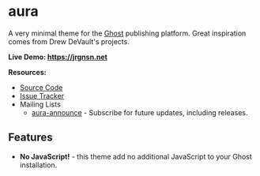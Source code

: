 # aura

A very minimal theme for the [Ghost][ghost] publishing platform. Great
inspiration comes from Drew DeVault's projects.

**Live Demo: <https://jrgnsn.net>**

**Resources:**

* [Source Code][git]
* [Issue Tracker][todo]
* Mailing Lists
    * [aura-announce][announce-list] - Subscribe for future updates,
    including releases.

## Features

* **No JavaScript!** - this theme add no additional JavaScript to your
Ghost installation.


[ghost]: https://ghost.org
[git]: https://git.sr.ht/~mjorgensen/aura
[todo]: https://todo.sr.ht/~mjorgensen/aura
[announce-list]: https://lists.sr.ht/~mjorgensen/aura-announce

